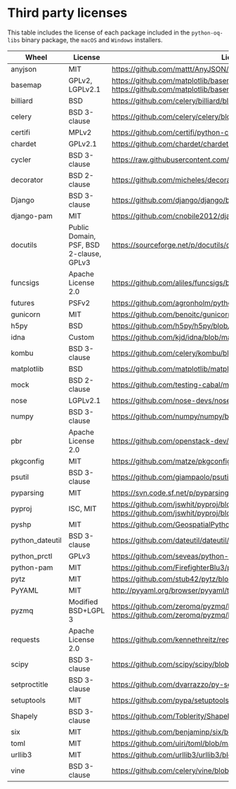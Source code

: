 # Third party licenses

This table includes the license of each package included in the `python-oq-libs` binary package, the `macOS` and `Windows` installers.

| Wheel           | License                                 | License URL                                                                     |
| --------------- | --------------------------------------- | ------------------------------------------------------------------------------- |
| anyjson         | MIT                                     | https://github.com/mattt/AnyJSON/blob/master/LICENSE                            |
| basemap         | GPLv2, LGPLv2.1                         | https://github.com/matplotlib/basemap/blob/master/LICENSE_data<br>https://github.com/matplotlib/basemap/blob/master/LICENSE_geos |
| billiard        | BSD                                     | https://github.com/celery/billiard/blob/master/LICENSE.txt                      |
| celery          | BSD 3-clause                            | https://github.com/celery/celery/blob/master/LICENSE                            |
| certifi         | MPLv2                                   | https://github.com/certifi/python-certifi/blob/master/LICENSE                   |
| chardet         | GPLv2.1                                 | https://github.com/chardet/chardet/blob/master/LICENSE                          |
| cycler          | BSD 3-clause                            | https://raw.githubusercontent.com/matplotlib/cycler/master/LICENSE              |
| decorator       | BSD 2-clause                            | https://github.com/micheles/decorator/blob/master/LICENSE.txt                   |
| Django          | BSD 3-clause                            | https://github.com/django/django/blob/master/LICENSE                            |
| django-pam      | MIT                                     | https://github.com/cnobile2012/django-pam/blob/master/LICENSE.txt               |
| docutils        | Public Domain, PSF, BSD 2-clause, GPLv3 | https://sourceforge.net/p/docutils/code/HEAD/tree/trunk/docutils/COPYING.txt    |
| funcsigs        | Apache License 2.0                      | https://github.com/aliles/funcsigs/blob/master/LICENSE                          |
| futures         | PSFv2                                   | https://github.com/agronholm/pythonfutures/blob/master/LICENSE                  |
| gunicorn        | MIT                                     | https://github.com/benoitc/gunicorn/blob/master/LICENSE                         |
| h5py            | BSD                                     | https://github.com/h5py/h5py/blob/master/licenses/                              |
| idna            | Custom                                  | https://github.com/kjd/idna/blob/master/LICENSE.rst                             |
| kombu           | BSD 3-clause                            | https://github.com/celery/kombu/blob/master/LICENSE                             |
| matplotlib      | BSD                                     | https://github.com/matplotlib/matplotlib/blob/master/LICENSE                    |
| mock            | BSD 2-clause                            | https://github.com/testing-cabal/mock/blob/master/LICENSE.txt                   |
| nose            | LGPLv2.1                                | https://github.com/nose-devs/nose/blob/master/lgpl.txt                          |
| numpy           | BSD 3-clause                            | https://github.com/numpy/numpy/blob/master/LICENSE.txt                          |
| pbr             | Apache License 2.0                      | https://github.com/openstack-dev/pbr/blob/master/LICENSE                        |
| pkgconfig       | MIT                                     | https://github.com/matze/pkgconfig/blob/master/LICENSE                          |
| psutil          | BSD 3-clause                            | https://github.com/giampaolo/psutil/blob/master/LICENSE                         |
| pyparsing       | MIT                                     | https://svn.code.sf.net/p/pyparsing/code/trunk/src/LICENSE                      |
| pyproj          | ISC, MIT                                | https://github.com/jswhit/pyproj/blob/master/LICENSE<br>https://github.com/jswhit/pyproj/blob/master/LICENSE_proj4 |
| pyshp           | MIT                                     | https://github.com/GeospatialPython/pyshp/blob/master/LICENSE.TXT               |
| python_dateutil | BSD 3-clause                            | https://github.com/dateutil/dateutil/blob/master/LICENSE                        |
| python_prctl    | GPLv3                                   | https://github.com/seveas/python-prctl/blob/master/COPYING                      |
| python-pam      | MIT                                     | https://github.com/FirefighterBlu3/python-pam/blob/master/LICENSE               |
| pytz            | MIT                                     | https://github.com/stub42/pytz/blob/master/src/LICENSE.txt                      |
| PyYAML          | MIT                                     | http://pyyaml.org/browser/pyyaml/trunk/LICENSE                                  |
| pyzmq           | Modified BSD+LGPL 3                     | https://github.com/zeromq/pyzmq/blob/master/COPYING.BSD<br>https://github.com/zeromq/pyzmq/blob/master/COPYING.LESSER |
| requests        | Apache License 2.0                      | https://github.com/kennethreitz/requests/blob/master/LICENSE                    |
| scipy           | BSD 3-clause                            | https://github.com/scipy/scipy/blob/master/LICENSE.txt                          |
| setproctitle    | BSD 3-clause                            | https://github.com/dvarrazzo/py-setproctitle/blob/master/COPYRIGHT              |
| setuptools      | MIT                                     | https://github.com/pypa/setuptools/blob/master/LICENSE                          |
| Shapely         | BSD 3-clause                            | https://github.com/Toblerity/Shapely/blob/master/LICENSE.txt                    |
| six             | MIT                                     | https://github.com/benjaminp/six/blob/master/LICENSE                            |
| toml            | MIT                                     | https://github.com/uiri/toml/blob/master/LICENSE                                |
| urllib3         | MIT                                     | https://github.com/urllib3/urllib3/blob/master/LICENSE.txt                      |
| vine            | BSD 3-clause                            | https://github.com/celery/vine/blob/master/LICENSE                              |
